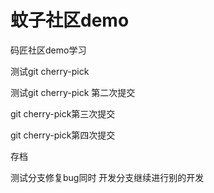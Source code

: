# 蚊子社区demo
码匠社区demo学习

测试git cherry-pick 


测试git cherry-pick 第二次提交

git cherry-pick第三次提交

git cherry-pick第四次提交


存档

测试分支修复bug同时 开发分支继续进行别的开发
